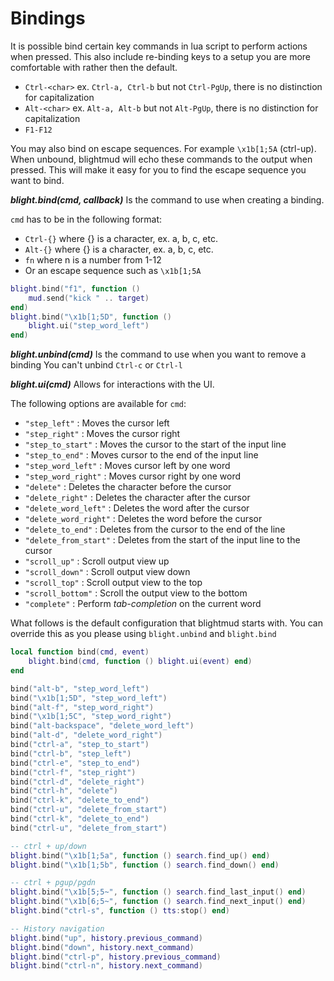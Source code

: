 # Bindings

It is possible bind certain key commands in lua script to perform actions when
pressed. This also include re-binding keys to a setup you are more comfortable
with rather then the default.

- `Ctrl-<char>` ex. `Ctrl-a, Ctrl-b` but not `Ctrl-PgUp`, there is no distinction for capitalization
- `Alt-<char>` ex. `Alt-a, Alt-b` but not `Alt-PgUp`, there is no distinction for capitalization
- `F1-F12`

You may also bind on escape sequences. For example `\x1b[1;5A` (ctrl-up). When
unbound, blightmud will echo these commands to the output when pressed. This
will make it easy for you to find the escape sequence you want to bind.

***blight.bind(cmd, callback)***
Is the command to use when creating a binding.

`cmd` has to be in the following format:
- `Ctrl-{}` where {} is a character, ex. a, b, c, etc.
- `Alt-{}` where {} is a character, ex. a, b, c, etc.
- `fn` where n is a number from 1-12
- Or an escape sequence such as `\x1b[1;5A`

```lua
blight.bind("f1", function ()
    mud.send("kick " .. target)
end)
blight.bind("\x1b[1;5D", function ()
    blight.ui("step_word_left")
end)
```

***blight.unbind(cmd)***
Is the command to use when you want to remove a binding
You can't unbind `Ctrl-c` or `Ctrl-l`

***blight.ui(cmd)***
Allows for interactions with the UI.

The following options are available for `cmd`:
- `"step_left"`         : Moves the cursor left
- `"step_right"`        : Moves the cursor right
- `"step_to_start"`     : Moves the cursor to the start of the input line
- `"step_to_end"`       : Moves cursor to the end of the input line
- `"step_word_left"`    : Moves cursor left by one word
- `"step_word_right"`   : Moves cursor right by one word
- `"delete"`            : Deletes the character before the cursor
- `"delete_right"`      : Deletes the character after the cursor
- `"delete_word_left"`  : Deletes the word after the cursor
- `"delete_word_right"` : Deletes the word before the cursor
- `"delete_to_end"`     : Deletes from the cursor to the end of the line
- `"delete_from_start"` : Deletes from the start of the input line to the cursor
- `"scroll_up"`         : Scroll output view up
- `"scroll_down"`       : Scroll output view down
- `"scroll_top"`        : Scroll output view to the top
- `"scroll_bottom"`     : Scroll the output view to the bottom
- `"complete"`          : Perform *tab-completion* on the current word

What follows is the default configuration that blightmud starts with. You can
override this as you please using `blight.unbind` and `blight.bind`

```lua
local function bind(cmd, event)
	blight.bind(cmd, function () blight.ui(event) end)
end

bind("alt-b", "step_word_left")
bind("\x1b[1;5D", "step_word_left")
bind("alt-f", "step_word_right")
bind("\x1b[1;5C", "step_word_right")
bind("alt-backspace", "delete_word_left")
bind("alt-d", "delete_word_right")
bind("ctrl-a", "step_to_start")
bind("ctrl-b", "step_left")
bind("ctrl-e", "step_to_end")
bind("ctrl-f", "step_right")
bind("ctrl-d", "delete_right")
bind("ctrl-h", "delete")
bind("ctrl-k", "delete_to_end")
bind("ctrl-u", "delete_from_start")
bind("ctrl-k", "delete_to_end")
bind("ctrl-u", "delete_from_start")

-- ctrl + up/down
blight.bind("\x1b[1;5a", function () search.find_up() end)
blight.bind("\x1b[1;5b", function () search.find_down() end)

-- ctrl + pgup/pgdn
blight.bind("\x1b[5;5~", function () search.find_last_input() end)
blight.bind("\x1b[6;5~", function () search.find_next_input() end)
blight.bind("ctrl-s", function () tts:stop() end)

-- History navigation
blight.bind("up", history.previous_command)
blight.bind("down", history.next_command)
blight.bind("ctrl-p", history.previous_command)
blight.bind("ctrl-n", history.next_command)
```
